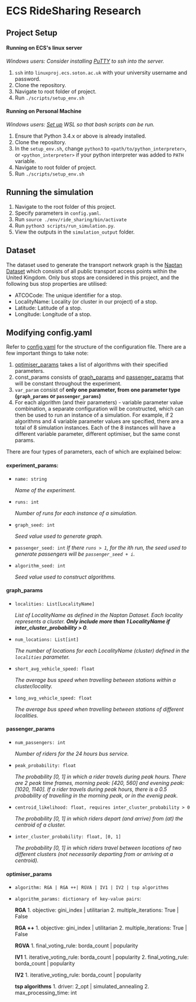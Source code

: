 # ECS RideSharing Research

## Project Setup

#### Running on ECS's linux server
*Windows users: Consider installing [PuTTY](https://www.chiark.greenend.org.uk/~sgtatham/putty/latest.html) to ssh into the server.*
1. `ssh` into `linuxproj.ecs.soton.ac.uk` with your university username and password.
2. Clone the repository.
3. Navigate to root folder of project.
4. Run `./scripts/setup_env.sh`<br/>


#### Running on Personal Machine
*Windows users: [Set up](https://docs.microsoft.com/en-us/windows/wsl/install-win10) WSL so that bash scripts can be run.*
1. Ensure that Python 3.4.x or above is already installed.
2. Clone the repository.
3. In the `setup_env.sh`, change `python3` to `<path/to/python_interpreter>`, or `<python_interpreter>` if your python interpreter was added to `PATH` variable. </br>
4. Navigate to root folder of project.
5. Run `./scripts/setup_env.sh`

## Running the simulation
1. Navigate to the root folder of this project.
2. Specify parameters in `config.yaml`.
3. Run `source ./env/ride_sharing/bin/activate`
4. Run `python3 scripts/run_simulation.py`.
5. View the outputs in the `simulation_output` folder.

## Dataset
The dataset used to generate the transport network graph is the [Naptan Dataset](#https://data.gov.uk/dataset/ff93ffc1-6656-47d8-9155-85ea0b8f2251/national-public-transport-access-nodes-naptan) which consists of all public transport access points within the United Kingdom. Only bus stops are considered in this project, and the following bus stop properties are utilised:

- ATCOCode: The unique identifier for a stop.
- LocalityName: Locality (or cluster in our project) of a stop.
- Latitude: Latitude of a stop.
- Longitude: Longitude of a stop.

## Modifying config.yaml

Refer to [config.yaml](https://github.com/MaxOng99/ECS-Ridesharing/blob/main/config.yaml) for the structure of the configuration file. There are a few important things to take note:
1. [optimiser_params](#optimiser_params) takes a list of algorithms with their specified parameters.
2. const_params consists of [graph_params](#graph_params) and [passenger_params](#passenger_params) that will be constant throughout the experiment.
3. `var_param` consist of **only one parameter, from one parameter type (`graph_params` or `passenger_params`)**
4. For each algorithm (and their parameters) - variable parameter value combination, a separate configuration will be constructed, which can then be used to run an instance of a simulation. For example, if 2 algorithms and 4 variable parameter values are specified, there are a total of 8 simulation instances. Each of the 8 instances will have a different variable parameter, different optimiser, but the same const params.

There are four types of parameters, each of which are explained below:
#### experiment_params:
- `name: string`

    *Name of the experiment.*

- `runs: int`

    *Number of runs for each instance of a simulation.*

- `graph_seed: int`

    *Seed value used to generate graph.*

- `passenger_seed: int`
    *If there `runs > 1`, for the ith run, the seed used to generate passengers will be `passenger_seed + i`.*

- `algorithm_seed: int`

    *Seed value used to construct algorithms.*

#### graph_params
- `localities: List[LocalityName] `

	*List of LocalityName as defined in the Naptan Dataset. Each locality represents a cluster. **Only include more than 1 LocalityName if inter_cluster_probability > 0**.*
- `num_locations: List[int]`

	*The number of locations for each LocalityName (cluster) defined in the `localities` parameter.*

- `short_avg_vehicle_speed: float`

	*The average bus speed when travelling between stations within a cluster/locality.*

- `long_avg_vehicle_speed: float`

	*The average bus speed when travelling between stations of different localities.*

#### passenger_params
- `num_passengers: int`

	*Number of riders for the 24 hours bus service.*
- `peak_probability: float`

	*The probability [0, 1] in which a rider travels during peak hours. There are 2 peak time frames, morning peak: [420, 560] and evening peak: [1020, 1140]. If a rider travels during peak hours, there is a 0.5 probability of travelling in the morning peak, or in the evenig peak*.
- `centroid_likelihood: float, requires inter_cluster_probability > 0`

	*The probability [0, 1] in which riders depart (and arrive) from (at) the centroid of a cluster.*

- `inter_cluster_probability: float, [0, 1]`

	*The probability [0, 1] in which riders travel between locations of two different clusters (not necessarily departing from or arriving at a centroid).*

#### optimiser_params

- `algorithm: RGA | RGA ++| RGVA | IV1 | IV2 | tsp algorithms`

- `algorithm_params: dictionary of key-value pairs`:

	**RGA**
		1. objective: gini_index | utilitarian
		2. multiple_iterations: True | False

	**RGA ++**
		1. objective: gini_index | utilitarian
		2. multiple_iterations: True | False

	**RGVA**
		1. final_voting_rule: borda_count | popularity

	**IV1**
		1. iterative_voting_rule: borda_count | popularity
		2. final_voting_rule: borda_count | popularity

	**IV2**
		1. iterative_voting_rule: borda_count | popularity

	**tsp algorithms**
		1. driver: 2_opt | simulated_annealing
		2. max_processing_time: int


